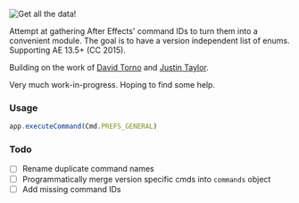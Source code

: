 ![Get all the data!](http://upload.klustre.nl/data.jpg)

Attempt at gathering After Effects' command IDs to turn them into a convenient module. The goal is to have a version independent list of enums. Supporting AE 13.5+ (CC 2015).

Building on the work of [David Torno](https://www.provideocoalition.com/after-effects-menu-command-ids/) and [Justin Taylor](http://justintaylor.tv/after-effects-command-ids/).

Very much work-in-progress. Hoping to find some help.

### Usage
```js
app.executeCommand(Cmd.PREFS_GENERAL)
```

### Todo
- [ ] Rename duplicate command names
- [ ] Programmatically merge version specific cmds into `commands` object
- [ ] Add missing command IDs
